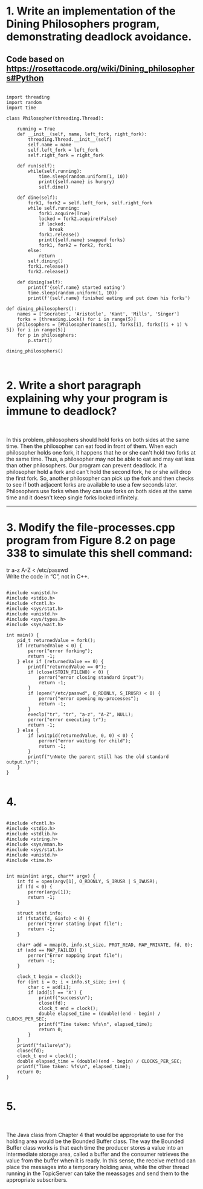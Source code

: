 # 1. Write an implementation of the Dining Philosophers program, demonstrating deadlock avoidance.

## Code based on https://rosettacode.org/wiki/Dining_philosophers#Python

```

import threading
import random
import time

class Philosopher(threading.Thread):
    
    running = True
    def __init__(self, name, left_fork, right_fork):
        threading.Thread.__init__(self)
        self.name = name
        self.left_fork = left_fork
        self.right_fork = right_fork

    def run(self):
        while(self.running):
            time.sleep(random.uniform(1, 10))
            print({self.name} is hungry)
            self.dine()

    def dine(self):
        fork1, fork2 = self.left_fork, self.right_fork
        while self.running:
            fork1.acquire(True)
            locked = fork2.acquire(False)
            if locked: 
                break
            fork1.release()
            print({self.name} swapped forks)
            fork1, fork2 = fork2, fork1
        else:
            return
        self.dining()
        fork1.release()
        fork2.release()

    def dining(self):			
        print(f'{self.name} started eating')
        time.sleep(random.uniform(1, 10))
        print(f'{self.name} finished eating and put down his forks')

def dining_philosophers():
    names = ['Socrates', 'Aristotle', 'Kant', 'Mills', 'Singer']
    forks = [threading.Lock() for i in range(5)] 
    philosophers = [Philosopher(names[i], forks[i], forks[(i + 1) % 5]) for i in range(5)]
    for p in philosophers: 
        p.start()

dining_philosophers()



```


# 2. Write a short paragraph explaining why your program is immune to deadlock?
<br>

In this problem, philosophers should hold forks on both sides at the same time. Then the philosopher can eat food in front of them. When each philosopher holds one fork, it happens that he or she can't hold two forks at the same time. Thus, a philosopher may not be able to eat and may eat less than other philosophers. Our program can prevent deadlock. If a philosopher hold a fork and can't hold the second fork, he or she will drop the first fork. So, another philosopher can pick up the fork and then checks to see if both adjacent forks are available to use a few seconds later. Philosophers use forks when they can use forks on both sides at the same time and it doesn't keep single forks locked infinitely.


---

# 3. Modify the file-processes.cpp program from Figure 8.2 on page 338 to simulate this shell command: <br>
tr a-z A-Z < /etc/passwd <br>
Write the code in “C”, not in C++.

``` 

#include <unistd.h>
#include <stdio.h>
#include <fcntl.h>
#include <sys/stat.h>
#include <unistd.h>
#include <sys/types.h>
#include <sys/wait.h>

int main() {
    pid_t returnedValue = fork();
    if (returnedValue < 0) {
        perror("error forking");
        return -1;
    } else if (returnedValue == 0) {
        printf("returnedValue == 0");
        if (close(STDIN_FILENO) < 0) { 
            perror("error closing standard input");
            return -1;
        }
        if (open("/etc/passwd", O_RDONLY, S_IRUSR) < 0) {
            perror("error opening my-processes");
            return -1;
        }
        execlp("tr", "tr", "a-z", "A-Z", NULL);
        perror("error executing tr");
        return -1;
    } else {
        if (waitpid(returnedValue, 0, 0) < 0) {
            perror("error waiting for child");
            return -1;
        }
        printf("\nNote the parent still has the old standard output.\n");
    }
}


```


# 4. <br>

```

#include <fcntl.h>
#include <stdio.h>
#include <stdlib.h>
#include <string.h>
#include <sys/mman.h>
#include <sys/stat.h>
#include <unistd.h>
#include <time.h>


int main(int argc, char** argv) {
	int fd = open(argv[1], O_RDONLY, S_IRUSR | S_IWUSR);
	if (fd < 0) {
		perror(argv[1]);
		return -1;
	}

	struct stat info;
	if (fstat(fd, &info) < 0) {
		perror("Error stating input file");
		return -1;
	}

	char* add = mmap(0, info.st_size, PROT_READ, MAP_PRIVATE, fd, 0);
	if (add == MAP_FAILED) {
		perror("Error mapping input file");
		return -1;
	}

	clock_t begin = clock();
	for (int i = 0; i < info.st_size; i++) {
		char c = add[i];
		if (add[i] == 'X') {
			printf("success\n");
			close(fd);
			clock_t end = clock();
			double elapsed_time = (double)(end - begin) / CLOCKS_PER_SEC;
			printf("Time taken: %fs\n", elapsed_time);
			return 0;
		}
	}
	printf("failure\n");
	close(fd);
	clock_t end = clock();
	double elapsed_time = (double)(end - begin) / CLOCKS_PER_SEC;
	printf("Time taken: %fs\n", elapsed_time);
	return 0;
}


```


# 5.
<br>

The Java class from Chapter 4 that would be appropriate to use for the holding area would be the Bounded Buffer class. The way the Bounded Buffer class works is that each time the producer stores a value into an intermediate storage area, called a buffer and the consumer retrieves the value from the buffer when it is ready. In this sense, the receive method can place the messages into a temporary holding area, while the other thread running in the TopicServer can take the meassages and send them to the appropriate subscribers.


```
